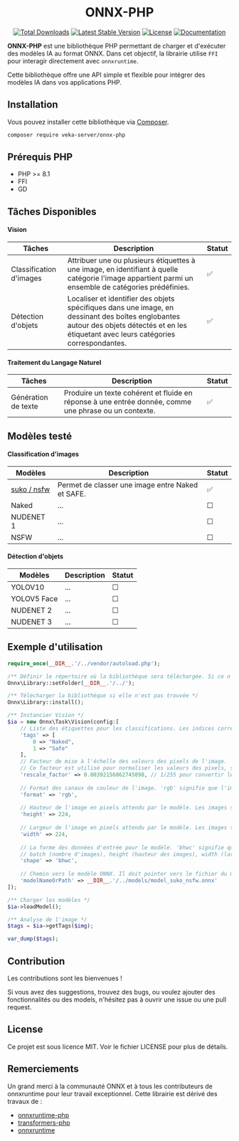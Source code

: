 <h1 align="center">ONNX-PHP</h1>

<p align="center">
<a href="https://packagist.org/packages/codewithkyrian/transformers"><img src="https://img.shields.io/packagist/dt/veka-server/onnx-php" alt="Total Downloads"></a>
<a href="https://packagist.org/packages/codewithkyrian/transformers"><img src="https://img.shields.io/packagist/v/veka-server/onnx-php" alt="Latest Stable Version"></a>
<a href="https://github.com/CodeWithKyrian/transformers-php/blob/main/LICENSE"><img src="https://img.shields.io/github/license/veka-server/onnx-php" alt="License"></a>
<a href="https://github.com/codewithkyrian/transformers-php"><img src="https://img.shields.io/github/repo-size/veka-server/onnx-php" alt="Documentation"></a>
</p>

**ONNX-PHP** est une bibliothèque PHP permettant de charger et d'exécuter des modèles IA au format ONNX.
Dans cet objectif, la librairie utilise `FFI` pour interagir directement avec `onnxruntime`. 

Cette bibliothèque offre une API simple et flexible pour intégrer des modèles IA dans vos applications PHP.

## Installation

Vous pouvez installer cette bibliothèque via [Composer](https://getcomposer.org/).

```bash
composer require veka-server/onnx-php
```

## Prérequis PHP

- PHP >= 8.1
- FFI 
- GD

## Tâches Disponibles
#### Vision

| Tâches                  | Description                                                                                                                                          | Statut |
|-------------------------|------------------------------------------------------------------------------------------------------------------------------------------------------|--------|
| Classification d'images | Attribuer une ou plusieurs étiquettes à une image, en identifiant à quelle catégorie l'image appartient parmi un ensemble de catégories prédéfinies. | ✅      |
| Détection d'objets      | Localiser et identifier des objets spécifiques dans une image, en dessinant des boîtes englobantes autour des objets détectés et en les étiquetant avec leurs catégories correspondantes.  | ✅      |

#### Traitement du Langage Naturel

| Tâches                    | Description                                                                                                  | Statut |
|-------------------------|--------------------------------------------------------------------------------------------------------------|--------|
| Génération de texte | Produire un texte cohérent et fluide en réponse à une entrée donnée, comme une phrase ou un contexte.        | ✅     |

## Modèles testé
#### Classification d'images

| Modèles                                          | Description                                      | Statut |
|-------------------------------------------------|--------------------------------------------------|--------|
| [suko / nsfw](https://huggingface.co/suko/nsfw) | Permet de classer une image entre Naked et SAFE. | ✅      |
| Naked                                           | ...                                              | ☐      |
| NUDENET 1                                       | ...                                              | ☐      |
| NSFW                                         | ...                                              | ☐      |

#### Détection d'objets

| Modèles                                          | Description                                      | Statut |
|-------------------------------------------------|--------------------------------------------------|--------|
| YOLOV10                                         | ...                                              | ☐      |
| YOLOV5 Face                                     | ...                                              | ☐      |
| NUDENET 2                                       | ...                                              | ☐      |
| NUDENET 3                                       | ...                                              | ☐      |

## Exemple d'utilisation
```php
require_once(__DIR__.'/../vendor/autoload.php');

/** Définir le répertoire où la bibliothèque sera téléchargée. Si ce n'est pas défini, elle sera stockée dans le répertoire vendor */
Onnx\Library::setFolder(__DIR__.'/../');

/** Télécharger la bibliothèque si elle n'est pas trouvée */
Onnx\Library::install();

/** Instancier Vision */
$ia = new Onnx\Task\Vision(config:[
    // Liste des étiquettes pour les classifications. Les indices correspondent aux identifiants des classes.
    'tags' => [ 
        0 => "Naked", 
        1 => "Safe"  
    ],
    // Facteur de mise à l'échelle des valeurs des pixels de l'image. 
    // Ce facteur est utilisé pour normaliser les valeurs des pixels, souvent de 0 à 1.
    'rescale_factor' => 0.00392156862745098, // 1/255 pour convertir les valeurs de pixels de [0, 255] à [0, 1]
    
    // Format des canaux de couleur de l'image. 'rgb' signifie que l'image est en format Red, Green, Blue.
    'format' => 'rgb',
    
    // Hauteur de l'image en pixels attendu par le modèle. Les images seront automatiquement redimensionné à cette dimmension.
    'height' => 224,
    
    // Largeur de l'image en pixels attendu par le modèle. Les images seront automatiquement redimensionné à cette dimmension.
    'width' => 224,
    
    // La forme des données d'entrée pour le modèle. 'bhwc' signifie que les données sont en format :
    // batch (nombre d'images), height (hauteur des images), width (largeur des images), channel (nombre de canaux de couleur).
    'shape' => 'bhwc', 
    
    // Chemin vers le modèle ONNX. Il doit pointer vers le fichier du modèle pré-entraîné.
    'modelNameOrPath' => __DIR__.'/../models/model_suko_nsfw.onnx' 
]);

/** Charger les modèles */
$ia->loadModel();

/** Analyse de l'image */
$tags = $ia->getTags($img);

var_dump($tags);

```

## Contribution
Les contributions sont les bienvenues !

Si vous avez des suggestions, trouvez des bugs, ou voulez ajouter des fonctionnalités ou des models, n'hésitez pas à ouvrir une issue ou une pull request.

## License
Ce projet est sous licence MIT. Voir le fichier LICENSE pour plus de détails.

## Remerciements
Un grand merci à la communauté ONNX et à tous les contributeurs de onnxruntime pour leur travail exceptionnel.
Cette librairie est dérivé des travaux de :
- [onnxruntime-php](https://github.com/ankane/onnxruntime-php)
- [transformers-php](https://github.com/CodeWithKyrian/transformers-php)
- [onnxruntime](https://github.com/Microsoft/onnxruntime)

